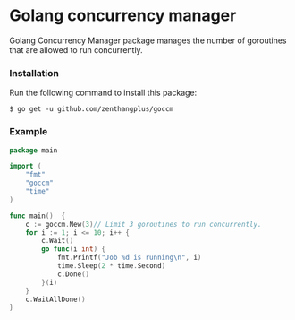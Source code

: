# Golang concurrency manager

Golang Concurrency Manager package manages the number of goroutines that are allowed to run concurrently.

### Installation

Run the following command to install this package:

```
$ go get -u github.com/zenthangplus/goccm
```

### Example

```go
package main

import (
    "fmt"
    "goccm"
    "time"
)

func main()  {
    c := goccm.New(3)// Limit 3 goroutines to run concurrently.
    for i := 1; i <= 10; i++ {
        c.Wait()
        go func(i int) {
            fmt.Printf("Job %d is running\n", i)
            time.Sleep(2 * time.Second)
            c.Done()
        }(i)
    }
    c.WaitAllDone()
}
```

